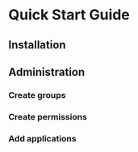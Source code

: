 # Quick Start Guide

## Installation

## Administration

### Create groups

### Create permissions

### Add applications
